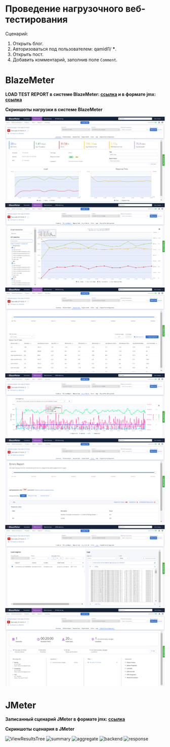 # Проведение нагрузочного веб-тестирования

Сценарий:

1. Открыть блог.
2. Авторизоваться под пользователем: qamidl1/ **\***.
3. Открыть пост.
4. Добавить комментарий, заполнив поле `Comment`.

# BlazeMeter

**LOAD TEST REPORT в системе BlazeMeter: [ссылка](https://a.blazemeter.com/app/#/accounts/1812602/workspaces/1880461/projects/2165466/masters/70149083/summary) и в формате jmx: [ссылка](https://github.com/Akimutina/Load_web/blob/main/BlazeMeter/Test-web-27-10-23.jmx)**

**Cкриншоты нагрузки в системе BlazeMeter**

![summary](https://github.com/Akimutina/Load_web/blob/main/BlazeMeter/summary.png)
![timeline](https://github.com/Akimutina/Load_web/blob/main/BlazeMeter/timeline.png)
![request](https://github.com/Akimutina/Load_web/blob/main/BlazeMeter/request.png)
![engine](https://github.com/Akimutina/Load_web/blob/main/BlazeMeter/engine.png)
![errors](https://github.com/Akimutina/Load_web/blob/main/BlazeMeter/errors.png)
![logs](https://github.com/Akimutina/Load_web/blob/main/BlazeMeter/logs.png)
![configuration](https://github.com/Akimutina/Load_web/blob/main/BlazeMeter/configuration.png)

# JMeter

**Записанный сценарий JMeter в формате jmx: [ссылка](https://github.com/Akimutina/Load_web/blob/main/BlazeMeter/Test-web-27-10-23.jmx)**

**Cкриншоты сценария в JMeter**

![ViewResultsTree]()
![summary]()
![aggregate]()
![backend]()
![response]()
